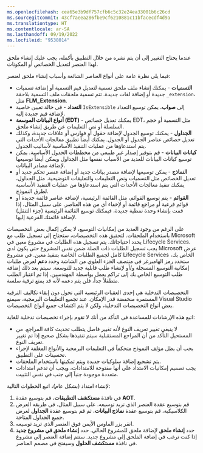 ```yaml
---
ms.openlocfilehash: cea65e3b9df757cfb6c5c32e24ea33001b6c26cd
ms.sourcegitcommit: 43cf7aeea286fbe9cf6210881c11bfacecdf4d9a
ms.translationtype: HT
ms.contentlocale: ar-SA
ms.lasthandoff: 09/19/2022
ms.locfileid: "9538014"
---
```


عندما يحتاج التغيير إلى أن يتم نشره من خلال التطبيق بأكمله، يجب عليك إنشاء ملحق لهذا العنصر لتعديل الخصائص أو المكونات.

فيما يلي نظرة عامة على أنواع العناصر الشائعة وأسباب إنشاء ملحق لعنصر:

-   **التسميات** - يمكنك إنشاء ملف ملحق تسمية لتعديل قيم التسمية أو إضافة تسميات جديدة أو إضافة لغات جديدة. تتم تسمية ملحقات ملف التسمية بلاحقة `_extension`، مثل **FLM_Extension**.
-   **التعداد** - في حالة تعيين خاصية `IsExtensible` إلى **صواب**، يمكن توسيع التعداد لإضافة قيم جديدة إليه.
-   **أنواع البيانات الموسعة (EDT)** - يمكنك تعديل خصائص EDT، مثل التسمية أو حجم السلسلة أو نص التعليمات عن طريق إنشاء ملحق.
-   **الجداول** - يمكنك توسيع الجدول لإضافة حقول أو فهارس أو علاقات جديدة، وكذلك تعديل خصائص عناصر الجدول أو الجدول. يمكنك أيضاً تطبيق معالجات الأحداث التي يتم استدعاؤها من عمليات التنفيذ الأساسية لأساليب الجدول.
-   **كيانات البيانات** - قم بتوفير إصدار غير طبيعي من مخططات الجدول الأساسية. يمكن توسيع كيانات البيانات للعديد من الأسباب نفسها مثل الجداول ويمكن أيضاً توسيعها لإضافة مصادر البيانات.
-   **النماذج** - يمكن توسيعها لإضافة مصدر بيانات جديد أو إضافة عنصر تحكم جديد أو تعديل الخصائص مثل التسميات ونص التعليمات والتعليقات التوضيحية. مثل الجداول، يمكنك تنفيذ معالجات الأحداث التي يتم استدعاؤها من عمليات التنفيذ الأساسية لطرق النموذج.
-   **القوائم** - يتم توسيع القوائم، مثل القائمة الرئيسية، لإضافة عناصر قائمة جديدة أو قوائم فرعية أو مراجع قائمة أو لإخفاء أي من هذه العناصر. على سبيل المثال، إذا قمت بإنشاء وحدة نمطية جديدة، فيمكنك توسيع القائمة الرئيسية (جزء التنقل) لإضافة قائمتك الفرعية إليها.

على الرغم من وجود العديد من إمكانيات التوسيع، لا يمكن إكمال بعض التخصيصات باستخدام الملحقات. لتحقيق هذه التخصيصات، ستحتاج إلى تسجيل طلب مع Microsoft يحدد احتياجاتك. يتم تسجيل هذه الطلبات في مشروع معين في Lifecycle Services. يجب تسجيل الطلبات ذات الصلة ضمن نفس المشروع حتى يكون لدى Microsoft عرض كامل لجميع الطلبات الخاصة بتنفيذ معين. في مشروع Lifecycle Services الخاص بك، ستحدد رمز الهامبرغر في منتصف الجزء العلوي من الشاشة وحدد **دعم** لعرض طلبات إمكانية التوسيع المسجلة و/أو لإنشاء طلب قابلية جديد للتوسعة. سيتم بعد ذلك إضافة طلب التوسيع الخاص بك إلى تراكم يعمل بواسطة المهندسين. إذا تم اعتبار الطلب متطفلاً جداً، فلن يتم دعمه لأنه قد يمنع ترقية سلسة.

التخصيصات التدخلية هي إحدى العقبات الرئيسية التي تحول دون إبقاء تكاليف الترقية المستمرة منخفضة قدر الإمكان. عند تجميع التعليمات البرمجية، سيمنع Visual Studio بعض أنواع التخصيصات التدخلية، ولكن لا يتم اكتشاف جميع أنواع التخصيصات.

اتبع هذه الإرشادات للمساعدة في التأكد من أنك لا تقوم بإجراء تخصيصات تدخلية للغاية:

-   لا ينبغي تغيير تعريف النوع لأنه تغيير فاصل يتطلب تحديث كافة المراجع. من المستحيل التأكد من أن المراجع المستقبلية سيتم تنفيذها بشكل صحيح إذا تم تغيير تعريف النوع.
-   يجب أن يظل مؤلف النموذج متحكماً في التعليمات البرمجية والأنواع المغلفة لإجراء تحسينات على التطبيق.
-   يتم تشجيع إضافة سلوكيات جديدة ويتم تمكينها باستخدام الملحقات.
-   يجب تصميم إمكانيات الامتداد على أنها مفتوحة للامتدادات، ويجب أن تدعم امتدادات متعددة موجودة جنباً إلى جنب في نفس التثبيت.

لإنشاء امتداد (بشكل عام)، اتبع الخطوات التالية:

1.  في نافذة **مستكشف التطبيقات**، قم بتوسيع عقدة **AOT**.
2.  قم بتوسيع عقدة العنصر الذي تريد توسيعه. علي سبيل المثال، في طريقه العرض الكلاسيكية، قم بتوسيع عقدة **نماذج البيانات**، ثم قم بتوسيع عقدة **الجداول** لعرض جميع الجداول المتاحة.
3.  انقر بزر الماوس الأيمن فوق العنصر الذي تريد توسيعه.
4.  حدد **إنشاء ملحق** لإضافة ملحق للمشروع الحالي. حدد **إنشاء ملحق في مشروع جديد** إذا كنت ترغب في إضافة الملحق إلى مشروع جديد. ستتم إضافة العنصر إلى مشروع في نافذة **مستكشف الحلول** وسيفتح في مصمم العناصر.
